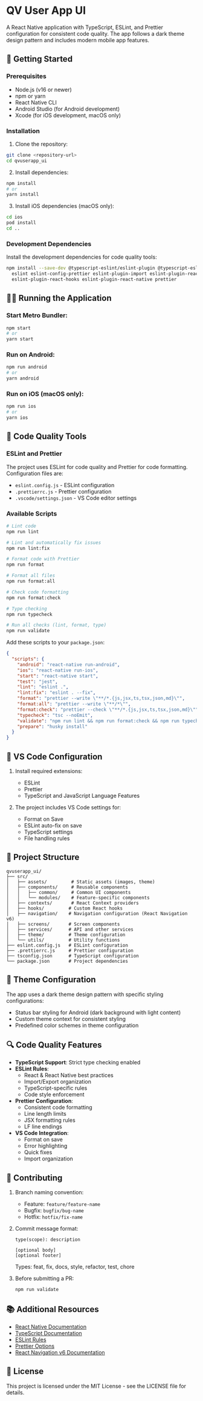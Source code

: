 # QV User App UI

A React Native application with TypeScript, ESLint, and Prettier configuration for consistent code quality. The app follows a dark theme design pattern and includes modern mobile app features.

## 🚀 Getting Started

### Prerequisites

- Node.js (v16 or newer)
- npm or yarn
- React Native CLI
- Android Studio (for Android development)
- Xcode (for iOS development, macOS only)

### Installation

1. Clone the repository:

```bash
git clone <repository-url>
cd qvuserapp_ui
```

2. Install dependencies:

```bash
npm install
# or
yarn install
```

3. Install iOS dependencies (macOS only):

```bash
cd ios
pod install
cd ..
```

### Development Dependencies

Install the development dependencies for code quality tools:

```bash
npm install --save-dev @typescript-eslint/eslint-plugin @typescript-eslint/parser \
  eslint eslint-config-prettier eslint-plugin-import eslint-plugin-react \
  eslint-plugin-react-hooks eslint-plugin-react-native prettier
```

## 🏃‍♂️ Running the Application

### Start Metro Bundler:

```bash
npm start
# or
yarn start
```

### Run on Android:

```bash
npm run android
# or
yarn android
```

### Run on iOS (macOS only):

```bash
npm run ios
# or
yarn ios
```

## 📝 Code Quality Tools

### ESLint and Prettier

The project uses ESLint for code quality and Prettier for code formatting. Configuration files are:

- `eslint.config.js` - ESLint configuration
- `.prettierrc.js` - Prettier configuration
- `.vscode/settings.json` - VS Code editor settings

### Available Scripts

```bash
# Lint code
npm run lint

# Lint and automatically fix issues
npm run lint:fix

# Format code with Prettier
npm run format

# Format all files
npm run format:all

# Check code formatting
npm run format:check

# Type checking
npm run typecheck

# Run all checks (lint, format, type)
npm run validate
```

Add these scripts to your `package.json`:

```json
{
  "scripts": {
    "android": "react-native run-android",
    "ios": "react-native run-ios",
    "start": "react-native start",
    "test": "jest",
    "lint": "eslint .",
    "lint:fix": "eslint . --fix",
    "format": "prettier --write \"**/*.{js,jsx,ts,tsx,json,md}\"",
    "format:all": "prettier --write \"**/*\"",
    "format:check": "prettier --check \"**/*.{js,jsx,ts,tsx,json,md}\"",
    "typecheck": "tsc --noEmit",
    "validate": "npm run lint && npm run format:check && npm run typecheck",
    "prepare": "husky install"
  }
}
```

## 🔧 VS Code Configuration

1. Install required extensions:
   - ESLint
   - Prettier
   - TypeScript and JavaScript Language Features

2. The project includes VS Code settings for:
   - Format on Save
   - ESLint auto-fix on save
   - TypeScript settings
   - File handling rules

## 📁 Project Structure

```
qvuserapp_ui/
├── src/
│   ├── assets/         # Static assets (images, theme)
│   ├── components/     # Reusable components
│   │   ├── common/     # Common UI components
│   │   └── modules/    # Feature-specific components
│   ├── contexts/       # React Context providers
│   ├── hooks/         # Custom React hooks
│   ├── navigation/    # Navigation configuration (React Navigation v6)
│   ├── screens/       # Screen components
│   ├── services/      # API and other services
│   ├── theme/         # Theme configuration
│   └── utils/         # Utility functions
├── eslint.config.js   # ESLint configuration
├── .prettierrc.js     # Prettier configuration
├── tsconfig.json      # TypeScript configuration
└── package.json       # Project dependencies
```

## 🎨 Theme Configuration

The app uses a dark theme design pattern with specific styling configurations:

- Status bar styling for Android (dark background with light content)
- Custom theme context for consistent styling
- Predefined color schemes in theme configuration

## 🔍 Code Quality Features

- **TypeScript Support**: Strict type checking enabled
- **ESLint Rules**:
  - React & React Native best practices
  - Import/Export organization
  - TypeScript-specific rules
  - Code style enforcement
- **Prettier Configuration**:
  - Consistent code formatting
  - Line length limits
  - JSX formatting rules
  - LF line endings
- **VS Code Integration**:
  - Format on save
  - Error highlighting
  - Quick fixes
  - Import organization

## 🤝 Contributing

1. Branch naming convention:

   - Feature: `feature/feature-name`
   - Bugfix: `bugfix/bug-name`
   - Hotfix: `hotfix/fix-name`

2. Commit message format:

   ```
   type(scope): description

   [optional body]
   [optional footer]
   ```

   Types: feat, fix, docs, style, refactor, test, chore

3. Before submitting a PR:
   ```bash
   npm run validate
   ```

## 📚 Additional Resources

- [React Native Documentation](https://reactnative.dev/)
- [TypeScript Documentation](https://www.typescriptlang.org/)
- [ESLint Rules](https://eslint.org/docs/rules/)
- [Prettier Options](https://prettier.io/docs/en/options.html)
- [React Navigation v6 Documentation](https://reactnavigation.org/docs/6.x/getting-started/)

## 📄 License

This project is licensed under the MIT License - see the LICENSE file for details.
